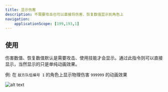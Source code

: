 ```yaml
---
title: 显示伤害
description: 不需要攻击也可以直接将伤害、恢复数值显示到角色上
navigation:
    applicationScope: [199,193,1]
---
```


## 使用

伤害数值、恢复数值默认是需要攻击、使用技能才会显示。通过此指令则可以直接显示，当然显示的只是单纯动画效果。

例: 在 `敌方队伍编号 1` 的角色上显示物理伤害 `999999` 的动画效果

![alt text](https://assbak.gcw.wiki/gcw/image/zh_hans/commands/battle/showdamage/image.png)
